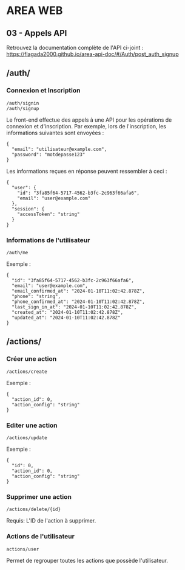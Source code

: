 # AREA WEB

## 03 - Appels API

Retrouvez la documentation complète de l'API ci-joint : https://flagada2000.github.io/area-api-doc/#/Auth/post_auth_signup

## /auth/

### Connexion et Inscription
```
/auth/signin
/auth/signup
```

Le front-end effectue des appels à une API pour les opérations de connexion et d'inscription. Par exemple, lors de l'inscription, les informations suivantes sont envoyées :
```
{
  "email": "utilisateur@example.com",
  "password": "motdepasse123"
}
```

Les informations reçues en réponse peuvent ressembler à ceci :
```
{
  "user": {
    "id": "3fa85f64-5717-4562-b3fc-2c963f66afa6",
    "email": "user@example.com"
  },
  "session": {
    "accessToken": "string"
  }
}
```

### Informations de l'utilisateur
```
/auth/me
```

Exemple :
```
{
  "id": "3fa85f64-5717-4562-b3fc-2c963f66afa6",
  "email": "user@example.com",
  "email_confirmed_at": "2024-01-10T11:02:42.878Z",
  "phone": "string",
  "phone_confirmed_at": "2024-01-10T11:02:42.878Z",
  "last_sign_in_at": "2024-01-10T11:02:42.878Z",
  "created_at": "2024-01-10T11:02:42.878Z",
  "updated_at": "2024-01-10T11:02:42.878Z"
}
```

## /actions/

### Créer une action
```
/actions/create
```

Exemple :
```
{
  "action_id": 0,
  "action_config": "string"
}
```

### Editer une action
```
/actions/update
```

Exemple :
```
{
  "id": 0,
  "action_id": 0,
  "action_config": "string"
}
```

### Supprimer une action
```
/actions/delete/{id}
```

Requis:
L'ID de l'action à supprimer.

### Actions de l'utilisateur
```
actions/user
```

Permet de regrouper toutes les actions que possède l'utilisateur.
